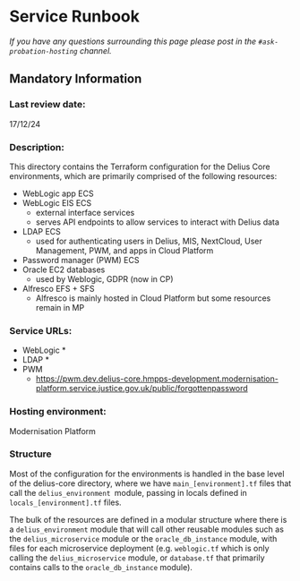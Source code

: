 # Service Runbook

  

<!-- This is a template that should be populated by the development team when moving to the modernisation platform, but also reviewed and kept up to date.

To ensure that people looking at your runbook can get the information they need quickly, your runbook should be short but clear. Throughout, only use acronyms if you’re confident that someone who has just been woken up at 3am would understand them. -->

  

_If you have any questions surrounding this page please post in the `#ask-probation-hosting` channel._

  

## Mandatory Information

  

### **Last review date:**

  17/12/24

<!-- Adding the last date this page was reviewed, with any accompanying information -->

  

### **Description:**
This directory contains the Terraform configuration for the Delius Core environments, which are primarily comprised of the following resources:

* WebLogic app ECS
* WebLogic EIS ECS
	* external interface services
	* serves API endpoints to allow services to interact with Delius data
* LDAP ECS
	* used for authenticating users in Delius, MIS, NextCloud, User Management, PWM, and apps in Cloud Platform
* Password manager (PWM) ECS
* Oracle EC2 databases
	* used by Weblogic, GDPR (now in CP)
* Alfresco EFS + SFS
	* Alfresco is mainly hosted in Cloud Platform but some resources remain in MP


<!-- A short (less than 50 word) description of what your service does, and who it’s for.-->

  

### **Service URLs:**

* WebLogic
	* 
* LDAP
	* 
* PWM
	* https://pwm.dev.delius-core.hmpps-development.modernisation-platform.service.justice.gov.uk/public/forgottenpassword


<!-- The URL(s) of the service’s production environment, and test environments if possible-->



### **Hosting environment:**

  

Modernisation Platform

  

<!-- If your service is hosted on another MOJ team’s infrastructure, link to their runbook. If your service has another arrangement or runs its own infrastructure, you should list the supplier of that infrastructure (ideally linking to your account’s login page) and describe, simply and briefly, how to raise an issue with them. -->

### Structure

Most of the configuration for the environments is handled in the base level of the delius-core directory, where we have `main_[environment].tf` files that call the `delius_environment `module, passing in locals defined in `locals_[environment].tf` files.

The bulk of the resources are defined in a modular structure where there is a `delius_environment` module that will call other reusable modules such as the `delius_microservice` module or the `oracle_db_instance` module, with files for each microservice deployment (e.g. `weblogic.tf` which is only calling the `delius_microservice` module, or `database.tf` that primarily contains calls to the `oracle_db_instance` module).